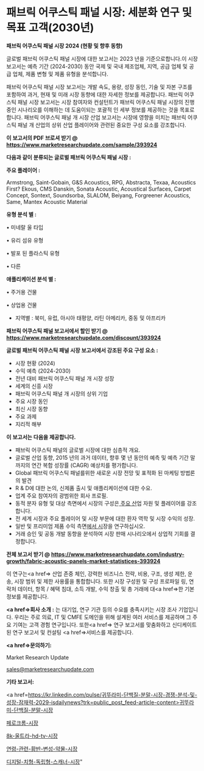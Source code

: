 # 패브릭 어쿠스틱 패널 시장: 세분화 연구 및 목표 고객(2030년)

<strong>패브릭 어쿠스틱 패널 시장 2024 (현황 및 향후 동향)</strong>

글로벌 패브릭 어쿠스틱 패널 시장에 대한 보고서는 2023 년을 기준으로합니다.이 시장 보고서는 예측 기간 (2024-2030) 동안 국제 및 국내 제조업체, 지역, 공급 업체 및 공급 업체, 제품 변형 및 제품 유형을 분석합니다.

패브릭 어쿠스틱 패널 시장 보고서는 개발 속도, 용량, 성장 동인, 기술 및 자본 구조를 포함하여 과거, 현재 및 미래 시장 동향에 대한 자세한 정보를 제공합니다. 패브릭 어쿠스틱 패널 시장 보고서는 시장 참여자와 컨설턴트가 패브릭 어쿠스틱 패널 시장의 진행중인 시나리오를 이해하는 데 도움이되는 포괄적 인 세부 정보를 제공하는 것을 목표로합니다. 패브릭 어쿠스틱 패널 개 시장 산업 보고서는 시장에 영향을 미치는 패브릭 어쿠스틱 패널 개 산업의 상위 산업 플레이어와 관련된 중요한 구성 요소를 강조합니다.



<strong>이 보고서의 PDF 브로셔 받기 @ <a href=https://www.marketresearchupdate.com/sample/393924>https://www.marketresearchupdate.com/sample/393924</a></strong>



<strong>다음과 같이 분류되는 글로벌 패브릭 어쿠스틱 패널 시장 :</strong>



<strong>주요 플레이어 :</strong>

Armstrong, Saint-Gobain, G&S Acoustics, RPG, Abstracta, Texaa, Acoustics First? Ekous, CMS Danskin, Sonata Acoustic, Acoustical Surfaces, Carpet Concept, Sontext, Soundsorba, SLALOM, Beiyang, Forgreener Acoustics, Same, Mantex Acoustic Material



<strong>유형 분석 별 :</strong>

• 미네랄 울 타입

• 유리 섬유 유형

• 발포 된 플라스틱 유형

• 다른



<strong>애플리케이션 분석 별 :</strong>

• 주거용 건물

• 상업용 건물

<ul>
  <li>지역별 : 북미, 유럽, 아시아 태평양, 라틴 아메리카, 중동 및 아프리카</li>
</ul>


<strong>패브릭 어쿠스틱 패널 보고서에서 할인 받기 @ <a href=https://www.marketresearchupdate.com/discount/393924>https://www.marketresearchupdate.com/discount/393924</a></strong>



<strong>글로벌 패브릭 어쿠스틱 패널 시장 보고서에서 강조된 주요 구성 요소 :</strong>
<ul>
  <li>시장 현황 (2024)</li>
  <li>수익 예측 (2024-2030)</li>
  <li>전년 대비 패브릭 어쿠스틱 패널 개 시장 성장</li>
  <li>세계의 신흥 시장</li>
  <li>패브릭 어쿠스틱 패널 개 시장의 상위 기업</li>
  <li>주요 시장 동인</li>
  <li>최신 시장 동향</li>
  <li>주요 과제</li>
  <li>지리적 해부</li>
</ul>


<strong>이 보고서는 다음을 제공합니다.</strong>
<ul>
  <li>패브릭 어쿠스틱 패널의 글로벌 시장에 대한 심층적 개요.</li>
  <li>글로벌 산업 동향, 2015 년의 과거 데이터, 향후 몇 년 동안의 예측 및 예측 기간 말까지의 연간 복합 성장률 (CAGR) 예상치를 평가합니다.</li>
  <li>Global 패브릭 어쿠스틱 패널를위한 새로운 시장 전망 및 표적화 된 마케팅 방법론의 발견</li>
  <li>R &amp; D에 대한 논의, 신제품 출시 및 애플리케이션에 대한 수요.</li>
  <li>업계 주요 참여자의 광범위한 회사 프로필.</li>
  <li>동적 분자 유형 및 대상 측면에서 시장의 구성은<a href=> 주요 산</a>업 자원 및 플레이어를 강조합니다.</li>
  <li>전 세계 시장과 주요 플레이어 및 시장 부문에 대한 환자 역학 및 시장 수익의 성장.</li>
  <li>일반 및 프리미엄 제품 수익 측면<a href=>에서 시</a>장을 연구하십시오.</li>
  <li>거래 승인 및 공동 개발 동향을 분석하여 시장 판매 시나리오에서 상업적 기회를 결정합니다.</li>
</ul>



<strong>전체 보고서 받기 @ <a href=https://www.marketresearchupdate.com/industry-growth/fabric-acoustic-panels-market-statistices-393924>https://www.marketresearchupdate.com/industry-growth/fabric-acoustic-panels-market-statistices-393924</a></strong>

이 연구는<a href=> 산업 존중</a> 체인, 강력한 비즈니스 전략, 비용, 구조, 생성 제한, 운송, 시장 범위 및 제한 사용률을 통합합니다. 또한 시장 구성원 및 구성 프로파일 링, 연락처 데이터, 항목 / 혜택 침대, 소득 개발, 수익 창출 및 총 거래에 대<a href=>한 기본 </a>정보를 제공합니다.



<strong><a href=>회사 소</a>개 :</strong>
는 대기업, 연구 기관 등의 수요를 충족시키는 시장 조사 기업입니다. 우리는 주로 의료, IT 및 CMFE 도메인을 위해 설계된 여러 서비스를 제공하며 그 주요 기여는 고객 경험 연구입니다. 또한<a href=> 연구 보</a>고서를 맞춤화하고 신디케이트 된 연구 보고서 및 컨설팅 <a href=>서비스</a>를 제공합니다.



<strong><a href=>문의하기:</a></strong>

Market Research Update

sales@marketresearchupdate.com



<strong>기타 보고서:</strong>

<a href=https://kr.linkedin.com/pulse/귀뚜라미-단백질-분말-시장-경쟁-분석-및-성장-잠재력-2029-isdailynews?trk=public_post_feed-article-content>귀뚜라미-단백질-분말-시장</a>

<a href=https://www.linkedin.com/pulse/페로크롬-시장-규모-및-성장-2023-survey-spotlight-pro-24-analysis-q3bdf/>페로크롬-시장</a>

<a href=https://www.linkedin.com/pulse/8k-울트라-hd-tv-시장-규모-및-성장-2023-market-matrix-musings-analysis-ycaif/>8k-울트라-hd-tv-시장</a>

<a href=https://www.linkedin.com/pulse/연령-관련-황반-변성-약물-시장-규모-및-성장-2023-data-dive-diaries-24-analysis-e7h3f/>연령-관련-황반-변성-약물-시장</a>

<a href=https://www.linkedin.com/pulse/디지털-치형-독립형-스캐너-시장-경쟁-분석-및-성장-잠재력-2030-xfplc/>디지털-치형-독립형-스캐너-시장</a>"
